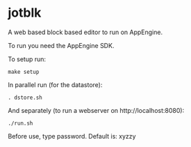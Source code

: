 # jotblk

A web based block based editor to run on AppEngine.

To run you need the AppEngine SDK.

To setup run:
```
make setup
```

In parallel run (for the datastore):
```
. dstore.sh
```

And separately (to run a webserver on http://localhost:8080):
```
./run.sh
```

Before use, type password. Default is: xyzzy

